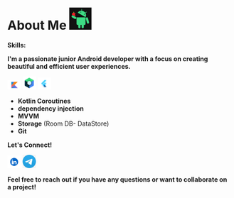 

# About Me <img src="zandroid.png" alt="amir" width="50"> 

**Skills:**

**I'm a passionate junior Android developer with a focus on creating beautiful and efficient user experiences.**


<img src="kotlin.jpeg" alt="Kotlin" width="30">
<img src="compose.png" alt="Jetpack Compose" width="30">
<img src="Flutter.jpg" alt="Flutter" width="30">

* **Kotlin Coroutines**
* **dependency injection**
* **MVVM**
* **Storage** (Room DB- DataStore)
* **Git**

**Let's Connect!**

<a href="https://www.linkedin.com/in/amir-dorri-39b573270?utm_source=share&utm_campaign=share_via&utm_content=profile&utm_medium=android_app"><img src="likedin.png" alt="LinkedIn" width="30"></a>
<a href="https://t.me/amir_dorri"><img src="telegram.jpeg" alt="Telegram" width="30"></a>

**Feel free to reach out if you have any questions or want to collaborate on a project!**

